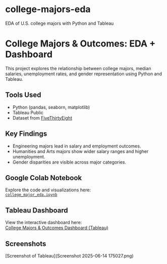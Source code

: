 # college-majors-eda
EDA of U.S. college majors with Python and Tableau

# College Majors & Outcomes: EDA + Dashboard

This project explores the relationship between college majors, median salaries, unemployment rates, and gender representation using Python and Tableau.

## Tools Used
- Python (pandas, seaborn, matplotlib)
- Tableau Public
- Dataset from [FiveThirtyEight](https://github.com/fivethirtyeight/data/tree/master/college-majors)

## Key Findings
- Engineering majors lead in salary and employment outcomes.
- Humanities and Arts majors show wider salary ranges and higher unemployment.
- Gender disparities are visible across major categories.

## Google Colab Notebook
Explore the code and visualizations here:  
 [`college_major_eda.ipynb`](college_major_eda.ipynb)

## Tableau Dashboard
View the interactive dashboard here:  
[College Majors & Outcomes Dashboard (Tableau)](https://public.tableau.com/shared/BHHDRDJNP?:display_count=n&:origin=viz_share_link)

## Screenshots
[Screenshot of Tableau](Screenshot 2025-06-14 175027.png)
